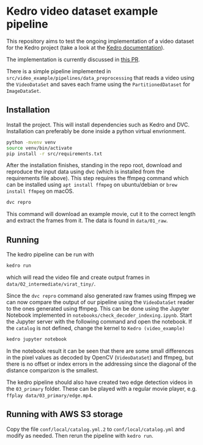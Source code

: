 # Kedro video dataset example pipeline

This repository aims to test the ongoing implementation of a video dataset for the Kedro project (take a look at the [Kedro documentation](https://kedro.readthedocs.io)).

The implementation is currently discussed in [this PR](https://github.com/kedro-org/kedro/pull/1312).

There is a simple pipeline implemented in `src/video_example/pipelines/data_preprocessing` that reads a video using the `VideoDataSet` and saves each frame using the `PartitionedDataset` for `ImageDataSet`.

## Installation

Install the project. This will install dependencies such as Kedro and DVC. Installation can preferably be done inside a python virtual envrionment.
```bash
python -mvenv venv
source venv/bin/activate
pip install -r src/requirements.txt
```

After the installation finishes, standing in the repo root, download and reproduce the input data using dvc (which is installed from the requirements file above). This step requires the ffmpeg command which can be installed using `apt install ffmpeg` on ubuntu/debian or `brew install ffmpeg` on macOS.
```bash
dvc repro
```

This command will download an example movie, cut it to the correct length and extract the frames from it. The data is found in `data/01_raw`.

## Running

The kedro pipeline can be run with
```bash
kedro run
```
which will read the video file and create output frames in `data/02_intermediate/virat_tiny/`.

Since the `dvc repro` command also generated raw frames using ffmpeg we can now compare the output of our pipeline using the `VideoDataSet` reader to the ones generated using ffmpeg. This can be done using the Jupyter Notebook implemented in `notebooks/check_decoder_indexing.ipynb`. Start the Jupyter server with the following command and open the notebook. If the `catalog` is not defined, change the kernel to `Kedro (video_example)`
```bash
kedro jupyter notebook
```

In the notebook result it can be seen that there are some small differences in the pixel values as decoded by OpenCV (`VideoDataSet`) and ffmpeg, but there is no offset or index errors in the addressing since the diagonal of the distance comparizon is the smallest.

The kedro pipeline should also have created two edge detection videos in the `03_primary` folder. These can be played with a regular movie player, e.g. `ffplay data/03_primary/edge.mp4`.

## Running with AWS S3 storage
Copy the file `conf/local/catalog.yml.2` to `conf/local/catalog.yml` and modify as needed. Then rerun the pipeline with `kedro run`.

